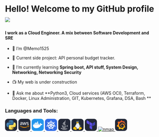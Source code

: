 
<h1>Hello! Welcome to my GitHub profile <img src="https://media.giphy.com/media/hvRJCLFzcasrR4ia7z/giphy.gif" width="25px"></h1>
<h4>I work as a Cloud Engineer. A mix between Software Development and SRE</h4>

- 👋  I’m @Memo1525

- 🔭 Current side project:   API personal budget tracker.

- 🌱 I’m currently learning **Spring boot, API stuff, System Design, Networking, Networking Security**

- 📺 My web is under construction

- 💬 Ask me about **Python3, Cloud services (AWS OCI), Terraform, Docker, Linux Administration, GIT, Kubernetes, Grafana, DSA, Bash **


<h3 align="left">Languages and Tools:</h3>
<p align="left"> <a href="https://www.python.org/" target="_blank"> <img src="https://raw.githubusercontent.com/tandpfun/skill-icons/refs/heads/main/icons/Python-Dark.svg" alt="python" width="40" height="40"/> </a> <a href="https://aws.amazon.com/" target="_blank"> <img src="https://raw.githubusercontent.com/tandpfun/skill-icons/refs/heads/main/icons/AWS-Dark.svg" alt="aws" width="40" height="40"/> </a> <a href="https://www.docker.com/" target="_blank"> <img src="https://raw.githubusercontent.com/tandpfun/skill-icons/refs/heads/main/icons/Docker.svg" alt="docker" width="40" height="40"/> </a> <a href="https://kubernetes.io/" target="_blank"> <img src="https://raw.githubusercontent.com/tandpfun/skill-icons/refs/heads/main/icons/Kubernetes.svg" alt="kubernetes" width="40" height="40"/> </a> <a href="https://www.java.com/en/" target="_blank"> <img src="https://raw.githubusercontent.com/tandpfun/skill-icons/refs/heads/main/icons/Java-Dark.svg" alt="java" width="40" height="40"/> </a> <a href="https://www.linux.org/" target="_blank"> <img src="https://raw.githubusercontent.com/tandpfun/skill-icons/refs/heads/main/icons/Linux-Dark.svg" alt="linux" width="40" height="40"/> </a> <a href="https://www.python.org/" target="_blank"> <img src="https://raw.githubusercontent.com/tandpfun/skill-icons/refs/heads/main/icons/Terraform-Dark.svg" alt="terraform" width="40" height="40"/>  </a> <a href="https://nmap.org/" target="_blank"> <img src="https://nmap.org/images/sitelogo-nmap.svg" alt="nmap" width="40" height="40"/> </a> <a href="https://grafana.com/" target="_blank"> <img src="https://raw.githubusercontent.com/tandpfun/skill-icons/refs/heads/main/icons/Grafana-Dark.svg" alt="grafana.com" width="40" height="40"/> </a> </p>
